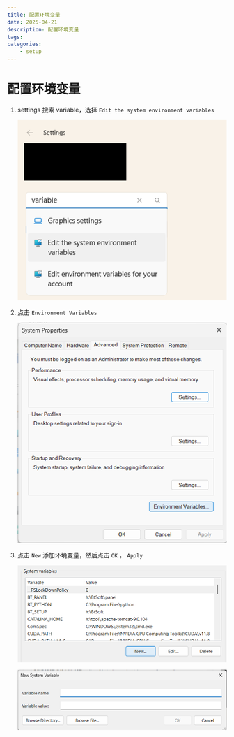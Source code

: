 ```yaml
---
title: 配置环境变量
date: 2025-04-21
description: 配置环境变量
tags: 
categories:
    - setup
---
```


# 配置环境变量

1. settings 搜索 variable，选择 `Edit the system environment variables`
   
   ![alt text](image-8.png)

2. 点击 `Environment Variables`
   
   ![alt text](image-9.png)

3. 点击 `New` 添加环境变量，然后点击 `OK` ， `Apply`

    ![alt text](image-10.png)

    ![alt text](image-11.png)